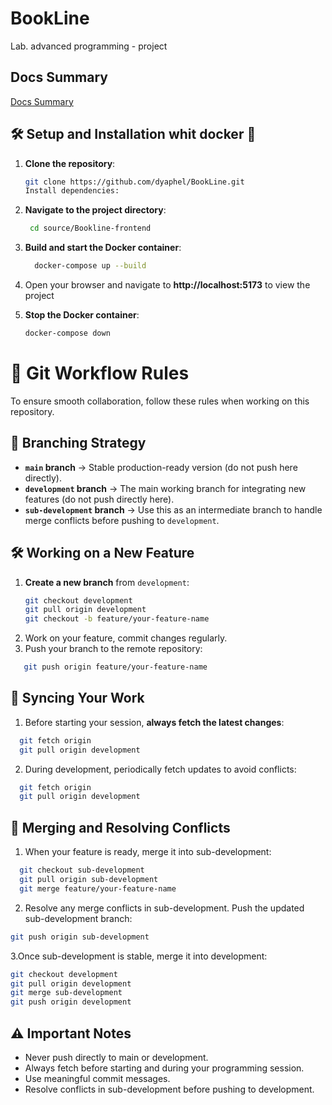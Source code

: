 # BookLine
Lab. advanced programming - project

## Docs Summary
[Docs Summary](https://www.notion.so/Distributed-System-for-Library-Book-Management-BookLine-1b89f4cb74a8809ebd68c4b351b7ff7f)

## 🛠️ Setup and Installation whit docker 🐋

1. **Clone the repository**:
   ```bash
   git clone https://github.com/dyaphel/BookLine.git
   Install dependencies:
   
2. **Navigate to the project directory**:
     ```bash
      cd source/Bookline-frontend
4. **Build and start the Docker container**:
   ```bash
     docker-compose up --build

5. Open your browser and navigate to **http://localhost:5173** to view the project

6. **Stop the Docker container**:
    ```bash
   docker-compose down
# 🚀 Git Workflow Rules  

To ensure smooth collaboration, follow these rules when working on this repository.  

## 📌 Branching Strategy  
- **`main` branch** → Stable production-ready version (do not push here directly).  
- **`development` branch** → The main working branch for integrating new features (do not push directly here).  
- **`sub-development` branch** → Use this as an intermediate branch to handle merge conflicts before pushing to `development`.  

## 🛠 Working on a New Feature  
1. **Create a new branch** from `development`:  
   ```bash
   git checkout development
   git pull origin development
   git checkout -b feature/your-feature-name
   ```
2. Work on your feature, commit changes regularly.
3. Push your branch to the remote repository:
```bash
   git push origin feature/your-feature-name
```
## 🔄 Syncing Your Work
1. Before starting your session, **always fetch the latest changes**:
```bash
  git fetch origin
  git pull origin development
```
2. During development, periodically fetch updates to avoid conflicts:
```bash
  git fetch origin
  git pull origin development
```
## 🔀 Merging and Resolving Conflicts

1. When your feature is ready, merge it into sub-development:
```bash
  git checkout sub-development
  git pull origin sub-development
  git merge feature/your-feature-name
```
2. Resolve any merge conflicts in sub-development.
Push the updated sub-development branch:
  ```bash
  git push origin sub-development
  ```
3.Once sub-development is stable, merge it into development:
  ```bash
  git checkout development
  git pull origin development
  git merge sub-development
  git push origin development
  ```
## ⚠️ Important Notes
- Never push directly to main or development.
- Always fetch before starting and during your programming session.
- Use meaningful commit messages.
- Resolve conflicts in sub-development before pushing to development.

